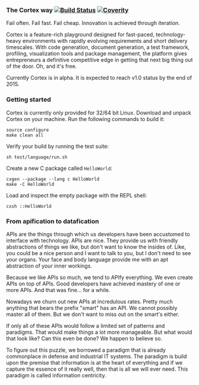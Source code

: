 ### The Cortex way [![Build Status](https://travis-ci.org/Seldomberry/Cortex.svg?branch=master)](https://travis-ci.org/Seldomberry/Cortex) [![Coverity](https://scan.coverity.com/projects/3807/badge.svg)](https://scan.coverity.com/projects/3807)
Fail often. Fail fast. Fail cheap. Innovation is achieved through iteration.

Cortex is a feature-rich playground designed for fast-paced, technology-heavy environments with rapidly evolving requirements and short delivery timescales. With code generation, document generation, a test framework, profiling, visualization tools and package management, the platform gives entrepreneurs a definitive competitive edge in getting that next big thing out of the door. Oh, and it's free.

Currently Cortex is in alpha. It is expected to reach v1.0 status by the end of 2015.

### Getting started
Cortex is currently only provided for 32/64 bit Linux. 
Download and unpack Cortex on your machine. Run the following commands to build it:
```
source configure
make clean all
```
Verify your build by running the test suite:
```
sh test/language/run.sh
```
Create a new C package called `HelloWorld`:
```
cxgen --package --lang c HelloWorld
make -C HelloWorld
```
Load and inspect the empty package with the REPL shell:
```
cxsh ::HelloWorld
```

### From apification to datafication
APIs are the things through which us developers have been accustomed to interface with technology. APIs are nice. They provide us with friendly abstractions of things we like, but don't want to know the insides of. Like, you could be a nice person and I want to talk to you, but I don't need to see your organs. Your face and body language provide me with an apt abstraction of your inner workings.

Because we like APIs so much, we tend to APIfy everything. We even create APIs on top of APIs. Good developers have achieved mastery of one or more APIs. And that was fine... for a while.

Nowadays we churn out new APIs at incredulous rates. Pretty much anything that bears the prefix "smart" has an API. We cannot possibly master all of them. But we don't want to miss out on the smart's either.

If only all of these APIs would follow a limited set of patterns and paradigms. That would make things a lot more manageable. But what would that look like? Can this even be done? We happen to believe so.

To figure out this puzzle, we borrowed a paradigm that is already commonplace in defense and industrial IT systems. The paradigm is build upon the premise that information is at the heart of everything and if we capture the essence of it really well, then that is all we will ever need. This paradigm is called information centricity.

